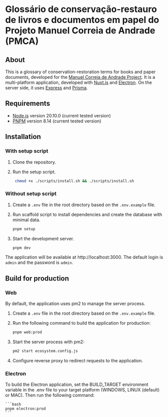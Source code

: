 # Glossário de conservação-restauro de livros e documentos em papel do Projeto Manuel Correia de Andrade (PMCA)

## About

This is a glossary of conservation-restoration terms for books and paper documents, developed for the [Manuel Correia de Andrade Project](https://sites.usp.br/pmca/). It is a multi-platform application, developed with [Nuxt.js](https://nuxtjs.org/) and [Electron](https://www.electronjs.org/). On the server side, it uses [Express](https://expressjs.com/) and [Prisma](https://www.prisma.io/).

## Requirements

- [Node.js](https://nodejs.org/en/download/) version 20.10.0 (current tested version)
- [PNPM](https://pnpm.io/) version 8.14 (current tested version)


## Installation

### With setup script

1. Clone the repository.
2. Run the setup script.
   
    ```bash
     chmod +x ./scripts/install.sh && ./scripts/install.sh
    ```

### Without setup script

1. Create a `.env` file in the root directory based on the `.env.example` file.
2. Run scaffold script to install dependencies and create the database with minimal data.
   
    ```bash
    pnpm setup
    ```

3. Start the development server.
    ```bash
    pnpm dev
    ```

The application will be available at http://localhost:3000. The default login is `admin` and the password is `admin`.


## Build for production

### Web

By default, the application uses pm2 to manage the server process. 


1. Create a `.env` file in the root directory based on the `.env.example` file.
2. Run the following command to build the application for production:

    ```bash
    pnpm web:prod
    ```

3. Start the server process with pm2:

    ```bash
    pm2 start ecosystem.config.js
    ```

4. Configure reverse proxy to redirect requests to the application.

### Electron

To build the Electron application, set the BUILD_TARGET environment variable in the .env file to your target platform (WINDOWS, LINUX (default) or MAC). Then run the following command:

    ```bash
    pnpm electron:prod
    ```
